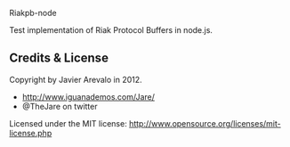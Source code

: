 Riakpb-node

Test implementation of Riak Protocol Buffers in node.js.

## Credits & License
Copyright by Javier Arevalo in 2012.

- http://www.iguanademos.com/Jare/
- @TheJare on twitter

Licensed under the MIT license: http://www.opensource.org/licenses/mit-license.php

